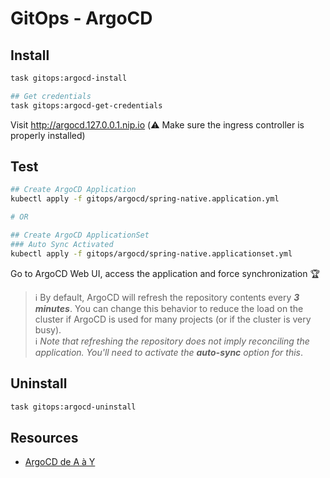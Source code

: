 # GitOps - ArgoCD

## Install
```bash
task gitops:argocd-install

## Get credentials
task gitops:argocd-get-credentials
```

Visit http://argocd.127.0.0.1.nip.io (⚠️ Make sure the ingress controller is properly installed)


## Test

```bash
## Create ArgoCD Application
kubectl apply -f gitops/argocd/spring-native.application.yml

# OR

## Create ArgoCD ApplicationSet
### Auto Sync Activated
kubectl apply -f gitops/argocd/spring-native.applicationset.yml
```

Go to ArgoCD Web UI, access the application and force synchronization 🏆

> ℹ️ By default, ArgoCD will refresh the repository contents every ***3 minutes***. You can change this behavior to reduce the load on the cluster if ArgoCD is used for many projects (or if the cluster is very busy). \
ℹ️ *Note that refreshing the repository does not imply reconciling the application. You'll need to activate the **auto-sync** option for this*.

## Uninstall

```bash
task gitops:argocd-uninstall
```

## Resources
- [ArgoCD de A à Y][argocd-blog-1]

<!-- Links -->
[argocd-blog-1]: https://une-tasse-de.cafe/blog/argocd/